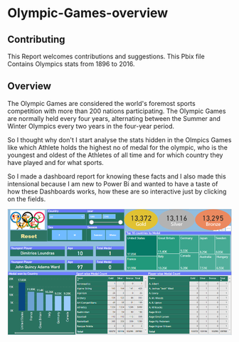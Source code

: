 # Olympic-Games-overview
## Contributing
This Report welcomes contributions and suggestions. 
This Pbix file Contains Olympics stats from 1896 to 2016.

## Overview 

The Olympic Games are considered the world's foremost sports competition with more than 200 nations participating. The Olympic Games are normally held every four years, alternating between the Summer and Winter Olympics every two years in the four-year period.

So I thought why don't I start analyse the stats hidden in the Olmpics Games like which Athlete holds the highest no of medal for the olympic,  who is the youngest and oldest of the Athletes of all time and for which country they have played and for what sports.

So I made a dashboard report for knowing these facts and I also made this intensional because I am new to Power Bi and wanted to have a taste of how these Dashboards works, how these are so interactive just by clicking on the fields.

![Dashboard](https://github.com/YellowLarva/Olympic-Games-overview/blob/main/olympic%20games.PNG)
